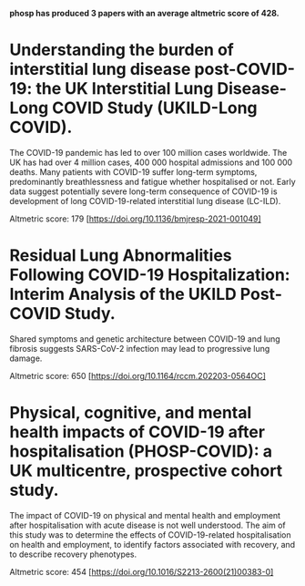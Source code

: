 **phosp has produced 3 papers with an average altmetric score of 428.**

# Understanding the burden of interstitial lung disease post-COVID-19: the UK Interstitial Lung Disease-Long COVID Study (UKILD-Long COVID).

The COVID-19 pandemic has led to over 100 million cases worldwide. The UK has had over 4 million cases, 400 000 hospital admissions and 100 000 deaths. Many patients with COVID-19 suffer long-term symptoms, predominantly breathlessness and fatigue whether hospitalised or not. Early data suggest potentially severe long-term consequence of COVID-19 is development of long COVID-19-related interstitial lung disease (LC-ILD).

Altmetric score: 179 [https://doi.org/10.1136/bmjresp-2021-001049]


# Residual Lung Abnormalities Following COVID-19 Hospitalization: Interim Analysis of the UKILD Post-COVID Study.

Shared symptoms and genetic architecture between COVID-19 and lung fibrosis suggests SARS-CoV-2 infection may lead to progressive lung damage.

Altmetric score: 650 [https://doi.org/10.1164/rccm.202203-0564OC]


# Physical, cognitive, and mental health impacts of COVID-19 after hospitalisation (PHOSP-COVID): a UK multicentre, prospective cohort study.

The impact of COVID-19 on physical and mental health and employment after hospitalisation with acute disease is not well understood. The aim of this study was to determine the effects of COVID-19-related hospitalisation on health and employment, to identify factors associated with recovery, and to describe recovery phenotypes.

Altmetric score: 454 [https://doi.org/10.1016/S2213-2600(21)00383-0]



